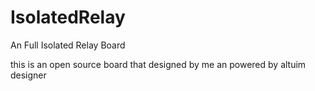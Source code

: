 # IsolatedRelay
An Full Isolated Relay Board


this is an open source board that designed by me an powered by altuim designer
